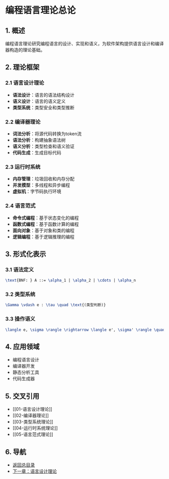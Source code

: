 # 编程语言理论总论

## 1. 概述

编程语言理论研究编程语言的设计、实现和语义，为软件架构提供语言设计和编译器构造的理论基础。

## 2. 理论框架

### 2.1 语言设计理论

- **语法设计**：语言的语法结构设计
- **语义设计**：语言的语义定义
- **类型系统**：类型安全和类型推断

### 2.2 编译器理论

- **词法分析**：将源代码转换为token流
- **语法分析**：构建抽象语法树
- **语义分析**：类型检查和语义验证
- **代码生成**：生成目标代码

### 2.3 运行时系统

- **内存管理**：垃圾回收和内存分配
- **并发模型**：多线程和异步编程
- **虚拟机**：字节码执行环境

### 2.4 语言范式

- **命令式编程**：基于状态变化的编程
- **函数式编程**：基于函数计算的编程
- **面向对象**：基于对象和类的编程
- **逻辑编程**：基于逻辑推理的编程

## 3. 形式化表示

### 3.1 语法定义

```latex
\text{BNF: } A ::= \alpha_1 | \alpha_2 | \cdots | \alpha_n
```

### 3.2 类型系统

```latex
\Gamma \vdash e : \tau \quad \text{(类型判断)}
```

### 3.3 操作语义

```latex
\langle e, \sigma \rangle \rightarrow \langle e', \sigma' \rangle \quad \text{(小步语义)}
```

## 4. 应用领域

- 编程语言设计
- 编译器开发
- 静态分析工具
- 代码生成器

## 5. 交叉引用

- [[01-语言设计理论]]
- [[02-编译器理论]]
- [[03-类型系统理论]]
- [[04-运行时系统理论]]
- [[05-语言范式理论]]

## 6. 导航

- [返回总目录](../README.md)
- [下一章：语言设计理论](01-语言设计理论.md)
